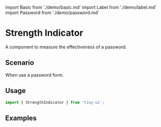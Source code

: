 import Basic from './demo/basic.md'
import Label from './demo/label.md'
import Password from './demo/password.md'

# Strength Indicator

A component to measure the effectiveness of a password.

## Scenario

When use a password form.

## Usage

```jsx
import { StrengthIndicator } from 'tiny-ui';
```

## Examples

<layout>
 <column>
   <Basic />
   <Label />
 </column>
 <column>
   <Password />
 </column>
</layout>
